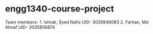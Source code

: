 # engg1340-course-project

Team members- 1. Ishrak, Syed Nafis
		 UID- 3035946083
	      2. Farhan, Md Ahnaf
		 UID- 3035856874

